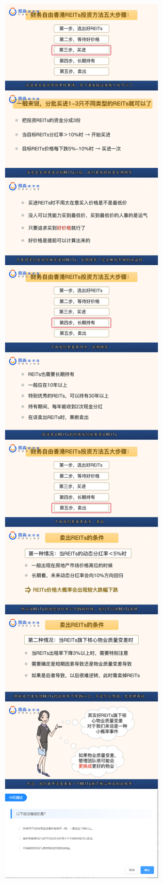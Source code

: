 ![](20200922-%20(1).png)
![](20200922-%20(2).png)
![](20200922-%20(3).png)
![](20200922-%20(4).png)
![](20200922-%20(5).png)
![](20200922-%20(6).png)
![](20200922-%20(7).png)
![](20200922-%20(8).png)
![](20200922-%20(9).png)
![](20200922-%20(10).png)